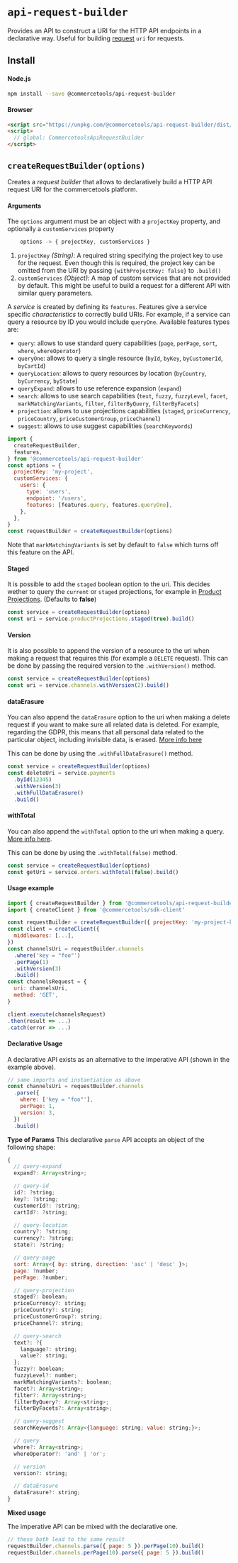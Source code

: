 # `api-request-builder`

Provides an API to construct a URI for the HTTP API endpoints in a declarative way. Useful for building [request](/sdk/Glossary.md#clientrequest) `uri` for requests.

## Install

#### Node.js

```bash
npm install --save @commercetools/api-request-builder
```

#### Browser

```html
<script src="https://unpkg.com/@commercetools/api-request-builder/dist/commercetools-api-request-builder.umd.min.js"></script>
<script>
  // global: CommercetoolsApiRequestBuilder
</script>
```

## `createRequestBuilder(options)`

Creates a _request builder_ that allows to declaratively build a HTTP API request URI for the commercetools platform.

#### Arguments

The `options` argument must be an object with a `projectKey` property, and optionally a `customServices` property

```js
    options -> { projectKey, customServices }
```

1.  `projectKey` _(String)_: A required string specifying the project key to use for the request. Even though this is required, the project key can be omitted from the URI by passing `{withProjectKey: false}` to `.build()`
2.  `customServices` _(Object)_: A map of custom services that are not provided by default. This might be useful to build a request for a different API with similar query parameters.

A _service_ is created by defining its `features`. Features give a service specific _characteristics_ to correctly build URIs. For example, if a service can query a resource by ID you would include `queryOne`. Available features types are:

- `query`: allows to use standard query capabilities (`page`, `perPage`, `sort`, `where`, `whereOperator`)
- `queryOne`: allows to query a single resource (`byId`, `byKey`, `byCustomerId`, `byCartId`)
- `queryLocation`: allows to query resources by location (`byCountry`, `byCurrency`, `byState`)
- `queryExpand`: allows to use reference expansion (`expand`)
- `search`: allows to use search capabilities (`text`, `fuzzy`, `fuzzyLevel`, `facet`, `markMatchingVariants`, `filter`, `filterByQuery`, `filterByFacets`)
- `projection`: allows to use projections capabilities (`staged`, `priceCurrency`, `priceCountry`, `priceCustomerGroup`, `priceChannel`)
- `suggest`: allows to use suggest capabilities (`searchKeywords`)

```js
import {
  createRequestBuilder,
  features,
} from '@commercetools/api-request-builder'
const options = {
  projectKey: 'my-project',
  customServices: {
    users: {
      type: 'users',
      endpoint: '/users',
      features: [features.query, features.queryOne],
    },
  },
}
const requestBuilder = createRequestBuilder(options)
```

Note that `markMatchingVariants` is set by default to `false` which turns off this feature on the API.

#### Staged

It is possible to add the `staged` boolean option to the uri. This decides wether to query the `current` or `staged` projections, for example in [Product Projections](https://docs.commercetools.com/http-api-projects-productProjections.html#product-projections). (Defaults to **false**)

```js
const service = createRequestBuilder(options)
const uri = service.productProjections.staged(true).build()
```

#### Version

It is also possible to append the version of a resource to the uri when making a request that requires this (for example a `DELETE` request). This can be done by passing the required version to the `.withVersion()` method.

```js
const service = createRequestBuilder(options)
const uri = service.channels.withVersion(2).build()
```

#### dataErasure

You can also append the `dataErasure` option to the uri when making a delete request if you want to make sure all related data is deleted. For example, regarding the GDPR, this means that all personal data related to the particular object, including invisible data, is erased. [More info here](https://docs.commercetools.com/release-notes#releases-2018-05-24-data-erasure)

This can be done by using the `.withFullDataErasure()` method.

```js
const service = createRequestBuilder(options)
const deleteUri = service.payments
  .byId(12345)
  .withVersion(3)
  .withFullDataErasure()
  .build()
```

#### withTotal

You can also append the `withTotal` option to the uri when making a query. [More info here](https://docs.commercetools.com/http-api#pagedqueryresult).

This can be done by using the `.withTotal(false)` method.

```js
const service = createRequestBuilder(options)
const getUri = service.orders.withTotal(false).build()
```

#### Usage example

```js
import { createRequestBuilder } from '@commercetools/api-request-builder'
import { createClient } from '@commercetools/sdk-client'

const requestBuilder = createRequestBuilder({ projectKey: 'my-project-key' })
const client = createClient({
  middlewares: [...],
})
const channelsUri = requestBuilder.channels
  .where('key = "foo"')
  .perPage(1)
  .withVersion(3)
  .build()
const channelsRequest = {
  uri: channelsUri,
  method: 'GET',
}

client.execute(channelsRequest)
.then(result => ...)
.catch(error => ...)
```

#### Declarative Usage

A declarative API exists as an alternative to the imperative API (shown in the example above).

```js
// same imports and instantiation as above
const channelsUri = requestBuilder.channels
  .parse({
    where: ['key = "foo"'],
    perPage: 1,
    version: 3,
  })
  .build()
```

**Type of Params**
This declarative `parse` API accepts an object of the following shape:

```js
{
  // query-expand
  expand?: Array<string>;

  // query-id
  id?: ?string;
  key?: ?string;
  customerId?: ?string;
  cartId?: ?string;

  // query-location
  country?: ?string;
  currency?: ?string;
  state?: ?string;

  // query-page
  sort: Array<{ by: string, direction: 'asc' | 'desc' }>;
  page: ?number;
  perPage: ?number;

  // query-projection
  staged?: boolean;
  priceCurrency?: string;
  priceCountry?: string;
  priceCustomerGroup?: string;
  priceChannel?: string;

  // query-search
  text?: ?{
    language?: string;
    value?: string;
  };
  fuzzy?: boolean;
  fuzzyLevel?: number;
  markMatchingVariants?: boolean;
  facet?: Array<string>;
  filter?: Array<string>;
  filterByQuery?: Array<string>;
  filterByFacets?: Array<string>;

  // query-suggest
  searchKeywords?: Array<{language: string; value: string;}>;

  // query
  where?: Array<string>;
  whereOperator?: 'and' | 'or';

  // version
  version?: string;

  // dataErasure
  dataErasure?: string;
}
```

**Mixed usage**

The imperative API can be mixed with the declarative one.

```js
// these both lead to the same result
requestBuilder.channels.parse({ page: 5 }).perPage(10).build()
requestBuilder.channels.perPage(10).parse({ page: 5 }).build()
```
